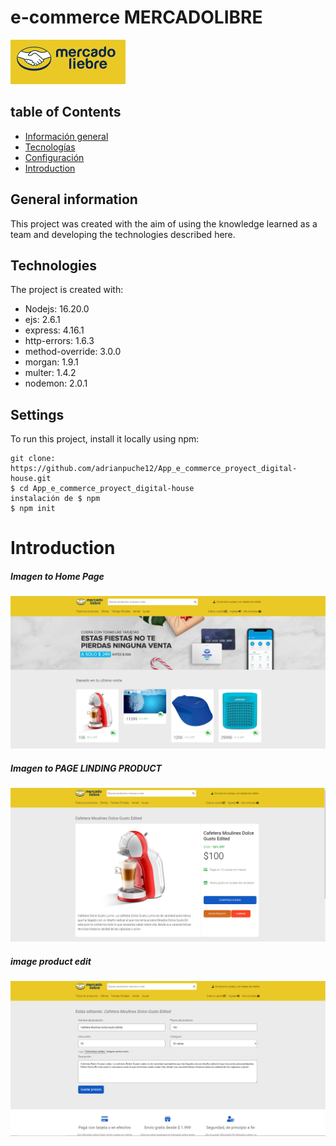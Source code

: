  

 # e-commerce MERCADOLIBRE

  ![Algorithm schema](./imgesReadme/logo.png)


## table of Contents

* [Información general](#información-general)
* [Tecnologías](#tecnologías)
* [Configuración](#configuración)
* [Introduction](#Introduction)

## General information

This project was created with the aim of using the knowledge learned as a team and developing the technologies described here.
	
## Technologies

The project is created with:

   * Nodejs:  16.20.0
   * ejs: 2.6.1
   * express: 4.16.1
   * http-errors: 1.6.3
   * method-override: 3.0.0
   * morgan: 1.9.1
   * multer: 1.4.2
   * nodemon: 2.0.1
	
## Settings
To run this project, install it locally using npm:

```
git clone: https://github.com/adrianpuche12/App_e_commerce_proyect_digital-house.git
$ cd App_e_commerce_proyect_digital-house
instalación de $ npm
$ npm init
```


 # Introduction
 
##### Imagen to Home Page
 ![Algorithm schema](/imgesReadme/003815.png)

##### Imagen to PAGE LINDING PRODUCT
 ![Algorithm schema](/imgesReadme/003843.png)

##### image product edit
![Algorithm schema](./imgesReadme/003914.png)
 
 
 